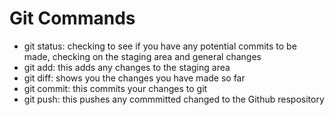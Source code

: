 # Git Commands
- git status: checking to see if you have any potential commits to be made, checking on the staging area and general changes
- git add: this adds any changes to the staging area 
- git diff: shows you the changes you have made so far
- git commit: this commits your changes to git
- git push: this pushes any commmitted changed to the Github respository 